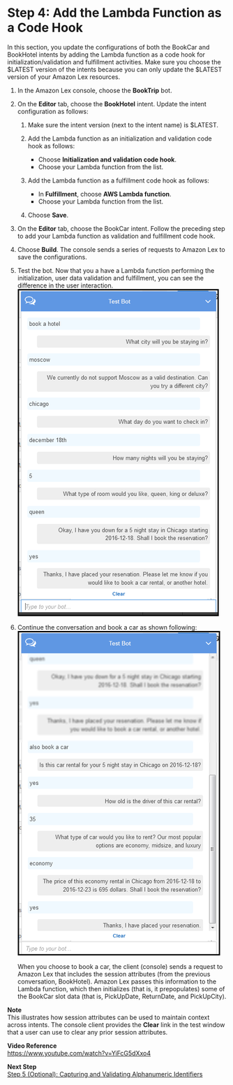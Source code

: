 # Step 4: Add the Lambda Function as a Code Hook

In this section, you update the configurations of both the BookCar and BookHotel intents by adding the Lambda function as a code hook for initialization/validation and fulfillment activities. Make sure you choose the $LATEST version of the intents because you can only update the $LATEST version of your Amazon Lex resources.

1. In the Amazon Lex console, choose the **BookTrip** bot. 

1. On the **Editor** tab, choose the **BookHotel** intent. Update the intent configuration as follows:

   1. Make sure the intent version (next to the intent name) is $LATEST. 

   1. Add the Lambda function as an initialization and validation code hook as follows:
      + Choose **Initialization and validation code hook**.
      + Choose your Lambda function from the list.

   1. Add the Lambda function as a fulfillment code hook as follows:
      + In **Fulfillment**, choose **AWS Lambda function**.
      + Choose your Lambda function from the list.

   1. Choose **Save**.

1. On the **Editor** tab, choose the BookCar intent. Follow the preceding step to add your Lambda function as validation and fulfillment code hook.

1. Choose **Build**. The console sends a series of requests to Amazon Lex to save the configurations.

1. Test the bot. Now that you a have a Lambda function performing the initialization, user data validation and fulfillment, you can see the difference in the user interaction.   
![](../images/book-trip-with-lambda-30.png)

1. Continue the conversation and book a car as shown following:  
![](../images/book-trip-with-lambda-40.png)

   When you choose to book a car, the client (console) sends a request to Amazon Lex that includes the session attributes (from the previous conversation, BookHotel). Amazon Lex passes this information to the Lambda function, which then initializes (that is, it prepopulates) some of the BookCar slot data (that is, PickUpDate, ReturnDate, and PickUpCity).
   
**Note**  
This illustrates how session attributes can be used to maintain context across intents. The console client provides the **Clear** link in the test window that a user can use to clear any prior session attributes.

**Video Reference**  
https://www.youtube.com/watch?v=YiFcG5dXxo4

**Next Step**  
[Step 5 (Optional): Capturing and Validating Alphanumeric Identifiers](ex3-step5.md)
